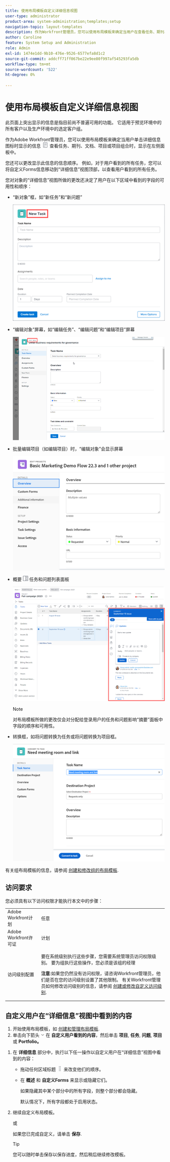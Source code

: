 ```yaml
---
title: 使用布局模板自定义详细信息视图
user-type: administrator
product-area: system-administration;templates;setup
navigation-topic: layout-templates
description: 作为Workfront管理员，您可以使用布局模板来确定当用户在查看任务、期刊、文档、项目或项目组合时选择左侧面板中的“详细信息”部分时显示的信息。
author: Caroline
feature: System Setup and Administration
role: Admin
exl-id: 1474e1dd-9b10-476e-9526-6577efa8d1c2
source-git-commit: addcff71ff067be22e9ee80f997af545293fa5db
workflow-type: tm+mt
source-wordcount: '522'
ht-degree: 0%

---
```


# 使用布局模板自定义详细信息视图

<span class="preview">此页面上突出显示的信息是指目前尚不普遍可用的功能。 它适用于预览环境中的所有客户以及生产环境中的选定客户组。</span>

作为Adobe Workfront管理员，您可以使用布局模板来确定当用户单击详细信息图标时显示的信息 ![](assets/project-details-icon.png) 查看任务、期刊、文档、项目或项目组合时，显示在左侧面板中。

<!--
or billing record
-->

您还可以更改显示此信息的信息顺序。 例如，对于用户看到的所有任务，您可以将自定义Forms信息移动到“详细信息”视图顶部，以查看用户看到的所有任务。

您对对象的“详细信息”视图所做的更改还决定了用户在以下区域中看到的字段的可用性和顺序：

* “新对象”框，如“新任务”和“新问题”

   ![](assets/new-task-dialog.png)

* “编辑对象”屏幕，如“编辑任务”、“编辑问题”和“编辑项目”屏幕

   ![](assets/edit-task-screen.png)


* <span class="preview">批量编辑项目（如编辑项目）时，“编辑对象”会显示屏幕</span>

   <span>![](assets/customize-edit-projects-in-bulk-box-with-layout-template.png)</span>


* 概要 ![](assets/summary-panel-icon.png) 任务和问题列表面板

   ![](assets/summary-area.png)

   >[!NOTE]
   >
   >对布局模板所做的更改仅会对分配给登录用户的任务和问题影响“摘要”面板中字段的顺序和可用性。

* 转换框，如将问题转换为任务或将问题转换为项目框。

   ![将问题转换为任务框](assets/convert-issue-to-task-box.png)

有关组布局模板的信息，请参阅 [创建和修改组的布局模板](../../../administration-and-setup/manage-groups/work-with-group-objects/create-and-modify-a-groups-layout-templates.md).

## 访问要求

您必须具有以下访问权限才能执行本文中的步骤：

<table style="table-layout:auto"> 
 <col> 
 <col> 
 <tbody> 
  <tr> 
   <td role="rowheader">Adobe Workfront计划</td> 
   <td>任意</td> 
  </tr> 
  <tr> 
   <td role="rowheader">Adobe Workfront许可证</td> 
   <td>计划</td> 
  </tr> 
  <tr> 
   <td role="rowheader">访问级别配置</td> 
   <td> <p>要在系统级别执行这些步骤，您需要系统管理员访问权限级别。
要为组执行这些操作，您必须是该组的经理</p> <p><b>注意</b>:如果您仍然没有访问权限，请咨询Workfront管理员，他们是否在您的访问级别设置了其他限制。 有关Workfront管理员如何修改访问级别的信息，请参阅 <a href="../../../administration-and-setup/add-users/configure-and-grant-access/create-modify-access-levels.md" class="MCXref xref">创建或修改自定义访问级别</a>.</p> </td> 
  </tr> 
 </tbody> 
</table>

## 自定义用户在“详细信息”视图中看到的内容

1. 开始使用布局模板，如 [创建和管理布局模板](../../../administration-and-setup/customize-workfront/use-layout-templates/create-and-manage-layout-templates.md).
1. 单击向下箭头 ![](assets/dropdown-arrow-12x12.png) 在 **自定义用户看到的内容**，然后单击 **项目**, **任务**, **问题**, **项目**&#x200B;或 **Portfolio。**
<!--
, or billing record
-->

1. 在 **详细信息** 部分中，执行以下任一操作以自定义用户在“详细信息”视图中看到的内容：

   * 拖动任何区域标题 ![](assets/move-icon---dots.png) 来改变他们的顺序。
   * 在 **概述** 和 **自定义Forms** 来显示或隐藏它们。

      如果隐藏其中某个部分中的所有字段，则整个部分都会隐藏。

      默认情况下，所有字段都处于启用状态。

1. 继续自定义布局模板。

   或

   如果您已完成自定义，请单击 **保存**.

   >[!TIP]
   >
   >您可以随时单击保存以保存进度，然后稍后继续修改模板。
